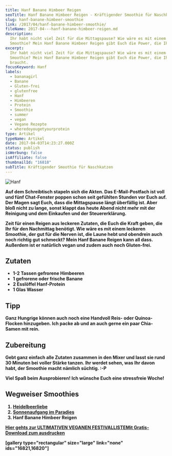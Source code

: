 ```yaml
---
title: Hanf Banane Himbeer Reigen
seoTitle: Hanf Banane Himbeer Reigen - Kräftigender Smoothie für Naschkatzen
slug: hanf-banane-himbeer-smoothie
link: /2017/04/hanf-banane-himbeer-smoothie/
fileName: 2017-04---hanf-banane-himbeer-reigen.md
description:
  Ihr habt nicht viel Zeit für die Mittagspause? Wie wäre es mit einem leckeren
  Smoothie? Mein Hanf Banane Himbeer Reigen gibt Euch die Power, die Ihr braucht
excerpt:
  Ihr habt nicht viel Zeit für die Mittagspause? Wie wäre es mit einem leckeren
  Smoothie? Mein Hanf Banane Himbeer Reigen gibt Euch die Power, die Ihr
  braucht.
focusKeyword: Hanf
labels:
  - bananagirl
  - Banane
  - Gluten-frei
  - glutenfree
  - Hanf
  - Himbeeren
  - Protein
  - Smoothie
  - summer
  - vegan
  - Vegane Rezepte
  - wheredoyougetyourprotein
type: Artikel
typeName: Artikel
date: 2017-04-03T14:23:27.000Z
status: publish
isWerbung: false
isAffiliate: false
thumbnailId: "16818"
subTitle: Kräftigender Smoothie für Naschkatzen
---
```


![Hanf](http://cardamonchai.com/wp-content/uploads/2017/04/35362415875_303a38ecae_k-640x960.jpg)

<strong>

Auf dem Schreibtisch stapeln sich die Akten. Das E-Mail-Postfach ist voll und
fünf Chat-Fenster poppen schon seit gefühlten Stunden vor Euch auf. Der Magen
sagt Euch, dass die Mittagspause längt überfällig ist. Aber bloß nicht zu lange,
sonst klappt das heute Abend nicht mehr mit der Reinigung und dem Einkaufen und
der Steuererklärung.

Zeit für einen Reigen aus leckeren Zutaten, die Euch die Kraft geben, die Ihr
für den Nachmittag benötigt. Wie wäre es mit einem leckeren Smoothie, der gut
für die Nerven ist, die Laune hebt und obendrein auch noch richtig gut schmeckt?
Mein Hanf Banane Reigen kann all dass. Außerdem ist er natürlich vegan und zudem
auch noch Gluten-frei.

## Zutaten

<ul>
    <li>1-2 Tassen gefrorene Himbeeren</li>
    <li>1 gefrorene oder frische Banane</li>
    <li>2 Esslöffel Hanf-Protein</li>
    <li>1 Glas Wasser</li>
</ul>

## Tipp

Ganz Hungrige können auch noch eine Handvoll Reis- oder Quinoa-Flocken
hinzugeben. Ich packe ab und an auch gerne ein paar Chia-Samen mit rein.

## Zubereitung

Gebt ganz einfach alle Zutaten zusammen in den Mixer und lasst sie rund 30
Minuten bei voller Stärke tanzen. Ihr werdet sehen, was Ihr davon habt, der
Smoothie macht nämlich süchtig. :-P

Viel Spaß beim Ausprobieren! Ich wünsche Euch eine stressfreie Woche!

## Wegweiser Smoothies

<ol>
    <li><a href="http://cardamonchai.com/2014/09/smoothie-fuer-den-sommer-heidelbeerliebe/">Heidelbeerliebe</a></li>
    <li><a href="http://cardamonchai.com/2014/08/sonnenaufgang-im-paradies/">Sonnenaufgang im Paradies</a></li>
    <li>Hanf Banane Himbeer Reigen</li>
</ol>

<a class="banner banner-green" href="/2015/03/die-ultimative-vegane-festivalliste"><span class="head">Hier
gehts zur ULTIMATIVEN VEGANEN FESTIVALLISTE</span><span class="text">Mit
Gratis-Download zum ausdrucken</span></a>

[gallery type="rectangular" size="large" link="none" ids="16821,16820"]
